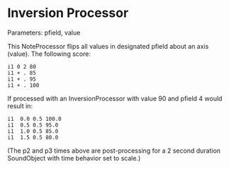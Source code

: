 # Inversion Processor

Parameters: pfield, value

This NoteProcessor flips all values in designated pfield about an axis
(value). The following score:


```csound-sco 
i1 0 2 80
i1 + . 85
i1 + . 95
i1 + . 100
```

If processed with an InversionProcessor with value 90 and pfield 4 would
result in:

```csound-sco 
i1  0.0 0.5 100.0
i1  0.5 0.5 95.0
i1  1.0 0.5 85.0
i1  1.5 0.5 80.0    
```

(The p2 and p3 times above are post-processing for a 2 second duration
SoundObject with time behavior set to scale.)
